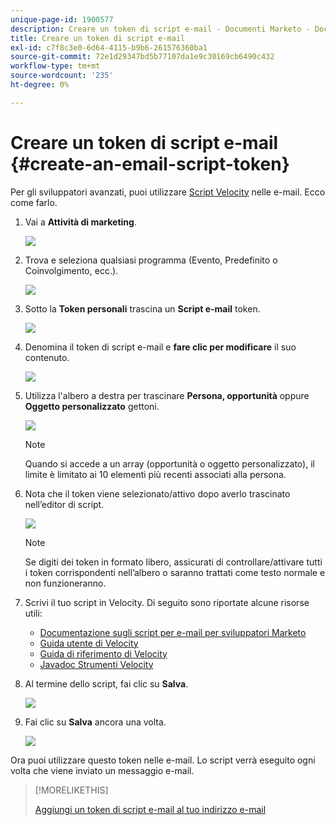 ```yaml
---
unique-page-id: 1900577
description: Creare un token di script e-mail - Documenti Marketo - Documentazione del prodotto
title: Creare un token di script e-mail
exl-id: c7f8c3e0-6d64-4115-b9b6-261576360ba1
source-git-commit: 72e1d29347bd5b77107da1e9c30169cb6490c432
workflow-type: tm+mt
source-wordcount: '235'
ht-degree: 0%

---
```


# Creare un token di script e-mail {#create-an-email-script-token}

Per gli sviluppatori avanzati, puoi utilizzare [Script Velocity](https://velocity.apache.org/engine/1.7/user-guide.html) nelle e-mail. Ecco come farlo.

1. Vai a **Attività di marketing**.

   ![](assets/ma.png)

1. Trova e seleziona qualsiasi programma (Evento, Predefinito o Coinvolgimento, ecc.).

   ![](assets/image2014-9-17-22-3a21-3a24.png)

1. Sotto la **Token personali** trascina un **Script e-mail** token.

   ![](assets/image2014-9-17-22-3a21-3a29.png)

1. Denomina il token di script e-mail e **fare clic per modificare** il suo contenuto.

   ![](assets/image2014-9-17-22-3a21-3a46.png)

1. Utilizza l&#39;albero a destra per trascinare **Persona, opportunità** oppure **Oggetto personalizzato** gettoni.

   ![](assets/five-2.png)

   >[!NOTE]
   >
   >Quando si accede a un array (opportunità o oggetto personalizzato), il limite è limitato ai 10 elementi più recenti associati alla persona.

1. Nota che il token viene selezionato/attivo dopo averlo trascinato nell’editor di script.

   ![](assets/image2014-9-17-22-3a22-3a33.png)

   >[!NOTE]
   >
   >Se digiti dei token in formato libero, assicurati di controllare/attivare tutti i token corrispondenti nell’albero o saranno trattati come testo normale e non funzioneranno.

1. Scrivi il tuo script in Velocity. Di seguito sono riportate alcune risorse utili:

   * [Documentazione sugli script per e-mail per sviluppatori Marketo](https://developers.marketo.com/email-scripting/)
   * [Guida utente di Velocity](https://velocity.apache.org/engine/devel/user-guide.html)
   * [Guida di riferimento di Velocity](https://velocity.apache.org/engine/devel/vtl-reference-guide.html)
   * [Javadoc Strumenti Velocity](https://velocity.apache.org/tools/releases/2.0/javadoc/index.html)

1. Al termine dello script, fai clic su **Salva**.

   ![](assets/image2014-9-17-22-3a23-3a1.png)

1. Fai clic su **Salva** ancora una volta.

   ![](assets/image2014-9-17-22-3a23-3a13.png)

Ora puoi utilizzare questo token nelle e-mail. Lo script verrà eseguito ogni volta che viene inviato un messaggio e-mail.

>[!MORELIKETHIS]
>
>[Aggiungi un token di script e-mail al tuo indirizzo e-mail](/help/marketo/product-docs/email-marketing/general/using-tokens/add-an-email-script-token-to-your-email.md)
